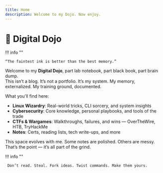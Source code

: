 ```yaml
---
title: Home
description: Welcome to my Dojo. Now enjoy. 
---
```


# 🧠 Digital Dojo

!!! info ""

    “The faintest ink is better than the best memory.”


Welcome to my **Digital Dojo**, part lab notebook, part black book, part brain dump.  
This isn’t a blog. It’s not a portfolio. It’s my system. My memory, externalized. My training ground, documented.  

What you'll find here:

- **Linux Wizardry**: Real-world tricks, CLI sorcery, and system insights
- **Cybersecurity**: Core knowledge, personal playbooks, and tools of the trade
- **CTFs & Wargames**: Walkthroughs, failures, and wins — OverTheWire, HTB, TryHackMe
- **Notes**: Certs, reading lists, tech write-ups, and more

This space evolves with me. Some notes are polished. Others are messy. That’s the point — it’s all part of the grind.

!!! info ""

     Don’t read. Steal. Fork ideas. Twist commands. Make them yours.
